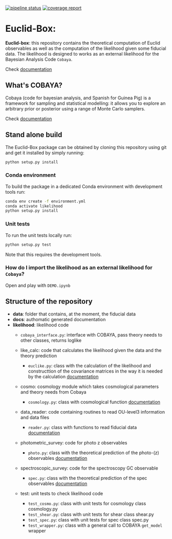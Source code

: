 [![pipeline status](https://gitlab.euclid-sgs.uk/pf-ist-likelihood/likelihood-implementation/badges/master/pipeline.svg)](https://gitlab.euclid-sgs.uk/pf-ist-likelihood/likelihood-implementation/commits/master) [![coverage report](https://gitlab.euclid-sgs.uk/pf-ist-likelihood/likelihood-implementation/badges/master/coverage.svg)](https://gitlab.euclid-sgs.uk/pf-ist-likelihood/likelihood-implementation/commits/master)

# Euclid-Box:

**Euclid-box**: this repository contains the theoretical computation of Euclid observables as well as the computation of the likelihood given some fiducial data. The likelihood is designed to works as an external likelihood for the Bayesian Analysis Code `Cobaya`.

Check [documentation](http://pf-ist-likelihood.pages.euclid-sgs.uk/likelihood-implementation/index.html)

## What's COBAYA?

Cobaya (code for bayesian analysis, and Spanish for Guinea Pig) is a framework for sampling and statistical modelling: it allows you to explore an arbitrary prior or posterior using a range of Monte Carlo samplers.

Check [documentation](https://cobaya.readthedocs.io/en/latest/index.html)


## Stand alone build

The Euclid-Box package can be obtained by cloning this repository using git
and get it installed by simply running:

```bash
python setup.py install
```

### Conda environment

To build the package in a dedicated Conda environment with development tools run:

```bash
conda env create -f environment.yml
conda activate likelihood
python setup.py install
```

### Unit tests

To run the unit tests locally run:

```bash
python setup.py test
```

Note that this requires the development tools.


### How do I import the likelihood as an external likelihood for `Cobaya`?
Open and play with ```DEMO.ipynb```

## Structure of the repository

*  **data**: folder that contains, at the moment, the fiducial data
*  **docs**: authomatic generated documentation
*  **likelihood**: likelihood code
     *  ```cobaya_interface.py```: interface with COBAYA, pass theory needs to other classes, returns loglike
     * like_calc: code that calculates the likelihood given the data and the theory prediction
        * ```euclike.py```: class with the calculation of the likelihood and constructtion of the covariance matrices in the way it is needed by the calculation [documentation](http://pf-ist-likelihood.pages.euclid-sgs.uk/likelihood-implementation/likelihood.like_calc.euclike.html)
     
     * cosmo: cosmology module which takes cosmological parameters and theory needs from Cobaya
        *   ```cosmology.py```: class with cosmological function [documentation](http://pf-ist-likelihood.pages.euclid-sgs.uk/likelihood-implementation/likelihood.cosmo.cosmology.html)
        
    * data_reader: code containing routines to read OU-level3 information and data files
        *  ```reader.py```: class with functions to read fiducial data [documentation](http://pf-ist-likelihood.pages.euclid-sgs.uk/likelihood-implementation/likelihood.data_reader.reader.html)
    * photometric_survey: code for photo z observables 
        *  ```photo.py```: class with the theoretical prediction of the photo-(z) observables [documentation](http://pf-ist-likelihood.pages.euclid-sgs.uk/likelihood-implementation/likelihood.photometric_survey.photo.html)
    * spectroscopic_survey: code for the spectroscopy GC observable
        * ```spec.py```: class with the theoretical prediction of the spec observables  [documentation](http://pf-ist-likelihood.pages.euclid-sgs.uk/likelihood-implementation/likelihood.spectroscopic_survey.spec.html)
    * test: unit tests to check likelihood code
        *   ```test_cosmo.py```: class with unit tests for cosmology class cosmology.py
        *   ```test_shear.py```: class with unit tests for shear class shear.py
        *   ```test_spec.py```: class with unit tests for spec class spec.py
        *   ```test_wrapper.py```: class with a general call to COBAYA `get_model` wrapper
